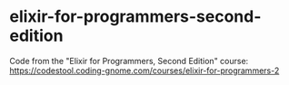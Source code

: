 # elixir-for-programmers-second-edition
Code from the "Elixir for Programmers, Second Edition" course: https://codestool.coding-gnome.com/courses/elixir-for-programmers-2
